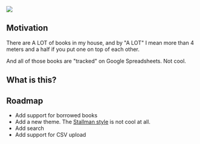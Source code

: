 ![](https://s-media-cache-ak0.pinimg.com/236x/7b/c2/fe/7bc2fe1f81c703e25755942d67de8fa4.jpg)

## Motivation

There are A LOT of books in my house, and by "A LOT" I mean more than 4 meters
and a half if you put one on top of each other.

And all of those books are "tracked" on Google Spreadsheets. Not cool.

## What is this?

## Roadmap

- Add support for borrowed books
- Add a new theme. The [Stallman style](https://stallman.org) is not cool at
  all.
- Add search
- Add support for CSV upload


